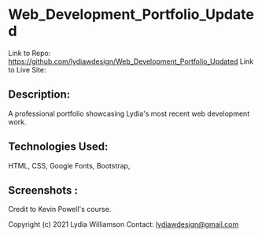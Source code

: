# Web_Development_Portfolio_Updated

Link to Repo: https://github.com/lydiawdesign/Web_Development_Portfolio_Updated
Link to Live Site: 

## Description: 
A professional portfolio showcasing Lydia's most recent web development work. 


## Technologies Used: 

HTML, CSS, Google Fonts, Bootstrap, 

## Screenshots :


Credit to Kevin Powell's course.

Copyright (c) 2021 Lydia Williamson
Contact: lydiawdesign@gmail.com